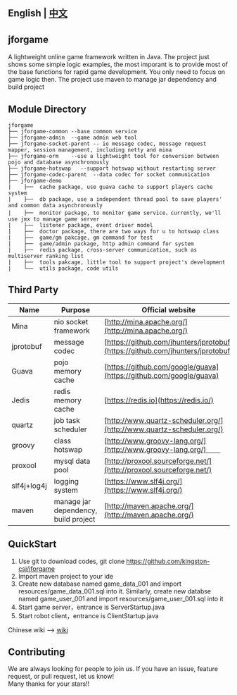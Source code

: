   ## English | [中文](README.md)  
  
  ## jforgame　　
  A lightweight online game framework written in Java. The project just shows some simple logic examples, the most imporant is to provide most of the base functions for rapid game development. You only need to focus on game logic then. The project use maven to manage jar dependency and build project  


  ## Module Directory  
  ``` 
  jforgame  
  ├── jforgame-common --base common service  
  ├── jforgame-admin  --game admin web tool  
  ├── jforgame-socket-parent -- io message codec, message request mapper, session management, including netty and mina    
  ├── jforgame-orm    --use a lightweight tool for conversion between pojo and database asynchronously 
  ├── jforgame-hotswap   --support hotswap without restarting server
  ├── jforgame-codec-parent  --data codec for socket communication  
  ├── jforgame-demo   
  |    ├──  cache package, use guava cache to support players cache system   
  |    ├──  db package, use a independent thread pool to save players' and common data asynchronously  
  |    ├──  monitor package, to monitor game service，currently, we'll use jmx to manage game server    
  |    ├──  listener package, event driver model  
  |    ├──  doctor package, there are two ways for u to hotswap class  
  |    ├──  game/gm pakcage, gm command for test  
  |    ├──  game/admin package, http admin command for system  
  |    ├──  redis package, cross-server communication, such as multiserver ranking list  
  |    ├──  tools pakcage, little tool to support project's development  
  |    └──  utils package, code utils    
  ``` 
  
  ## Third Party 
  Name | Purpose | Official website  
  ----|------|----     
  Mina | nio socket framework | [http://mina.apache.org/](http://mina.apache.org/)  
  jprotobuf | message codec | [https://github.com/jhunters/jprotobuf](https://github.com/jhunters/jprotobuf)  
  Guava | pojo memory cache | [https://github.com/google/guava](https://github.com/google/guava)  
  Jedis | redis memory cache | [https://redis.io](https://redis.io/)  
  quartz | job task scheduler | [http://www.quartz-scheduler.org/](http://www.quartz-scheduler.org/) 
  groovy | class hotswap | [http://www.groovy-lang.org/](http://www.groovy-lang.org/)　　  
  proxool | mysql data pool | [http://proxool.sourceforge.net/](http://proxool.sourceforge.net/)   
  slf4j+log4j | logging system | [https://www.slf4j.org/](https://www.slf4j.org/)  
  maven | manage jar dependency, build project| [http://maven.apache.org/](http://maven.apache.org/)  


  ## QuickStart  
  1. Use git to download codes, git clone https://github.com/kingston-csj/jforgame  
  2. Import maven project to your ide  
  3. Create new database named game_data_001 and import resources/game_data_001.sql into it. Similarly, create new databse named game_user_001 and import resources/game_user_001.sql into it
  4. Start game server，entrance is ServerStartup.java  
  5. Start robot client，entrance is ClientStartup.java


  Chinese wiki --> [wiki](https://github.com/kingston-csj/jforgame/wiki)  
  
  ## Contributing  
  We are always looking for people to join us. If you have an issue, feature request, or pull request, let us know!  
  Many thanks for your stars!!
  
